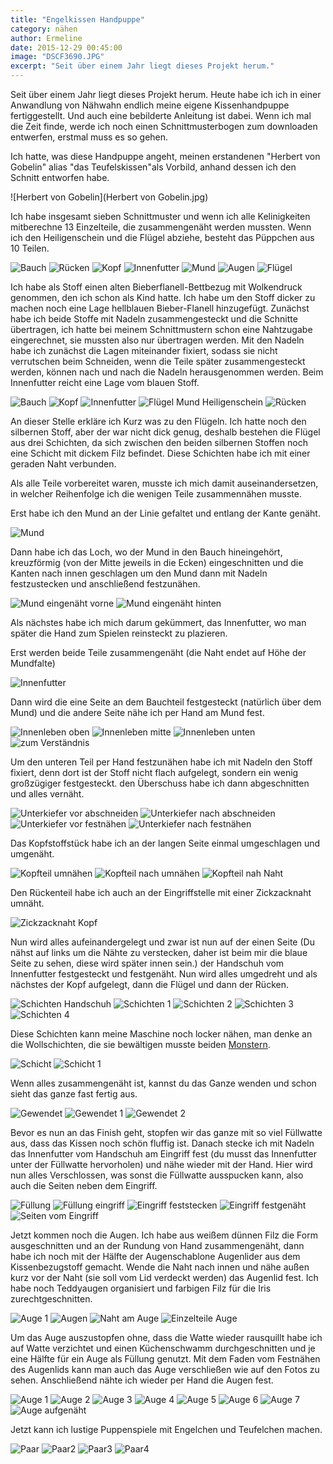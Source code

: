 ```yaml
---
title: "Engelkissen Handpuppe"
category: nähen
author: Ermeline
date: 2015-12-29 00:45:00 
image: "DSCF3690.JPG"
excerpt: "Seit über einem Jahr liegt dieses Projekt herum."
---
```


Seit über einem Jahr liegt dieses Projekt herum. Heute habe ich ich in einer Anwandlung von Nähwahn endlich meine eigene Kissenhandpuppe fertiggestellt. Und auch eine bebilderte Anleitung ist dabei. Wenn ich mal die Zeit finde, werde ich noch einen Schnittmusterbogen zum downloaden entwerfen, erstmal muss es so gehen.

Ich hatte, was diese Handpuppe angeht, meinen erstandenen "Herbert von Gobelin" alias "das Teufelskissen"als Vorbild, anhand dessen ich den Schnitt entworfen habe.

![Herbert von Gobelin](Herbert von Gobelin.jpg)


Ich habe insgesamt sieben Schnittmuster und wenn ich alle Kelinigkeiten mitberechne 13 Einzelteile, die zusammengenäht werden mussten. Wenn ich den Heiligenschein und die Flügel abziehe, besteht das Püppchen aus 10 Teilen.

![Bauch](DSCF3695.JPG)
![Rücken](DSCF3696.JPG)
![Kopf](DSCF3697.JPG)
![Innenfutter](DSCF3698.JPG)
![Mund](DSCF3699.JPG)
![Augen](DSCF3700.JPG)
![Flügel](DSCF3701.JPG)


Ich habe als Stoff einen alten Bieberflanell-Bettbezug mit Wolkendruck genommen, den ich schon als Kind hatte. Ich habe um den Stoff dicker zu machen noch eine Lage hellblauen Bieber-Flanell hinzugefügt. Zunächst habe ich beide Stoffe mit Nadeln zusammengesteckt und die Schnitte übertragen, ich hatte bei meinem Schnittmustern schon eine Nahtzugabe eingerechnet, sie mussten also nur übertragen werden. Mit den Nadeln habe ich zunächst die Lagen miteinander fixiert, sodass sie nicht verrutschen beim Schneiden, wenn die Teile später zusammengesteckt werden, können nach und nach die Nadeln herausgenommen werden. Beim Innenfutter reicht eine Lage vom blauen Stoff.

![Bauch](DSCF3627.JPG)
![Kopf](DSCF3628.JPG)
![Innenfutter](DSCF3629.JPG)
![Flügel Mund Heiligenschein](DSCF3631.JPG)
![Rücken](DSCF3632.JPG)


An dieser Stelle erkläre ich Kurz was zu den Flügeln. Ich hatte noch den silbernen Stoff, aber der war nicht dick genug, deshalb bestehen die Flügel aus drei Schichten, da sich zwischen den beiden silbernen Stoffen noch eine Schicht mit dickem Filz befindet. Diese Schichten habe ich mit einer geraden Naht verbunden.

Als alle Teile vorbereitet waren, musste ich mich damit auseinandersetzen, in welcher Reihenfolge ich die wenigen Teile zusammennähen musste. 

Erst habe ich den Mund an der Linie gefaltet und entlang der Kante genäht.

![Mund](DSCF3633.JPG)


Dann habe ich das Loch, wo der Mund in den Bauch hineingehört, kreuzförmig (von der Mitte jeweils in die Ecken) eingeschnitten und die Kanten nach innen geschlagen um den Mund dann mit Nadeln festzustecken und anschließend festzunähen.

![Mund eingenäht vorne](DSCF3634.JPG)
![Mund eingenäht hinten](DSCF3635.JPG)


Als nächstes habe ich mich darum gekümmert, das Innenfutter, wo man später die Hand zum Spielen reinsteckt zu plazieren.

Erst werden beide Teile zusammengenäht (die Naht endet auf Höhe der Mundfalte)

![Innenfutter](DSCF3636.JPG)


Dann wird die eine Seite an dem Bauchteil festgesteckt (natürlich über dem Mund) und die andere Seite nähe ich per Hand am Mund fest.

![Innenleben oben](DSCF3637.JPG)
![Innenleben mitte](DSCF3638.JPG)
![Innenleben unten](DSCF3639.JPG)
![zum Verständnis](DSCF3640.JPG)


Um den unteren Teil per Hand festzunähen habe ich mit Nadeln den Stoff fixiert, denn dort ist der Stoff nicht flach aufgelegt, sondern ein wenig großzügiger festgesteckt. den Überschuss habe ich dann abgeschnitten und alles vernäht.

![Unterkiefer vor abschneiden](DSCF3641.JPG)
![Unterkiefer nach abschneiden](DSCF3644.JPG)
![Unterkiefer vor festnähen](DSCF3645.JPG)
![Unterkiefer nach festnähen](DSCF3646.JPG)


Das Kopfstoffstück habe ich an der langen Seite einmal umgeschlagen und umgenäht.

![Kopfteil umnähen](DSCF3649.JPG)
![Kopfteil nach umnähen](DSCF3651.JPG)
![Kopfteil nah Naht](DSCF3653.JPG)


Den Rückenteil habe ich auch an der Eingriffstelle mit einer Zickzacknaht umnäht.

![Zickzacknaht Kopf](DSCF3656.JPG)


Nun wird alles aufeinandergelegt und zwar ist nun auf der einen Seite (Du nähst auf links um die Nähte zu verstecken, daher ist beim mir die blaue Seite zu sehen, diese wird später innen sein.) der Handschuh vom Innenfutter festgesteckt und festgenäht. Nun wird alles umgedreht und als nächstes der Kopf aufgelegt, dann die Flügel und dann der Rücken.

![Schichten Handschuh](DSCF3659.JPG)
![Schichten 1](DSCF3654.JPG)
![Schichten 2](DSCF3655.JPG)
![Schichten 3](DSCF3660.JPG)
![Schichten 4](DSCF3661.JPG)


Diese Schichten kann meine Maschine noch locker nähen, man denke an die Wollschichten, die sie bewältigen musste beiden [Monstern](http://flauschiversum.de/2014/12/mobile-monster-macht-man-selbst/). 

![Schicht](DSCF3657.JPG)
![Schicht 1](DSCF3658.JPG)


Wenn alles zusammengenäht ist, kannst du das Ganze wenden und schon sieht das ganze fast fertig aus.

![Gewendet](DSCF3662.JPG)
![Gewendet 1](DSCF3663.JPG)
![Gewendet 2](DSCF3665.JPG)


Bevor es nun an das Finish geht, stopfen wir das ganze mit so viel Füllwatte aus, dass das Kissen noch schön fluffig ist. Danach stecke ich mit Nadeln das Innenfutter vom Handschuh am Eingriff fest (du musst das Innenfutter unter der Füllwatte hervorholen) und nähe wieder mit der Hand. Hier wird nun alles Verschlossen, was sonst die Füllwatte ausspucken kann, also auch die Seiten neben dem Eingriff.

![Füllung](DSCF3668.JPG)
![Füllung eingriff](DSCF3669.JPG)
![Eingriff feststecken](DSCF3670.JPG)
![Eingriff festgenäht](DSCF3671.JPG)
![Seiten vom Eingriff](DSCF3672.JPG)


Jetzt kommen noch die Augen. Ich habe aus weißem dünnen Filz die Form ausgeschnitten und an der Rundung von Hand zusammengenäht, dann habe ich noch mit der Hälfte der Augenschablone Augenlider aus dem Kissenbezugstoff gemacht. Wende die Naht nach innen und nähe außen kurz vor der Naht (sie soll vom Lid verdeckt werden) das Augenlid fest. Ich habe noch Teddyaugen organisiert und farbigen Filz für die Iris zurechtgeschnitten.

![Auge 1](DSCF3673.JPG)
![Augen](DSCF3674.JPG)
![Naht am Auge](DSCF3675.JPG)
![Einzelteile Auge](DSCF3676.JPG)


Um das Auge auszustopfen ohne, dass die Watte wieder rausquillt habe ich auf Watte verzichtet und einen Küchenschwamm durchgeschnitten und je eine Hälfte für ein Auge als Füllung genutzt. Mit dem Faden vom Festnähen des Augenlids kann man auch das Auge verschließen wie auf den Fotos zu sehen. Anschließend nähte ich wieder per Hand die Augen fest. 

![Auge 1](DSCF3678.JPG)
![Auge 2](DSCF3679.JPG)
![Auge 3](DSCF3680.JPG)
![Auge 4](DSCF3681.JPG)
![Auge 5](DSCF3682.JPG)
![Auge 6](DSCF3683.JPG)
![Auge 7](DSCF3684.JPG)
![Auge aufgenäht](DSCF3685.JPG)


Jetzt kann ich lustige Puppenspiele mit Engelchen und Teufelchen machen.

![Paar](DSCF3690.JPG)
![Paar2](DSCF3688.JPG)
![Paar3](DSCF3689.JPG)
![Paar4](DSCF3693.JPG)
